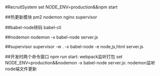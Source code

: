 #RecruitSystem
set NODE_ENV=production&&npm start

##热更新模块
pm2 nodemon nginx supervisor

##babel-node转码
babel-cli  

##nodemon
nodemon -x babel-node server.js

##supervisor
supervisor -w . -x babel-node -e node,js,html server.js

##开发时两个命令窗口
npm run start: webpack监听打包
set NODE_ENV=production&&nodemon -x babel-node server.js: nodemon监听node端文件更新